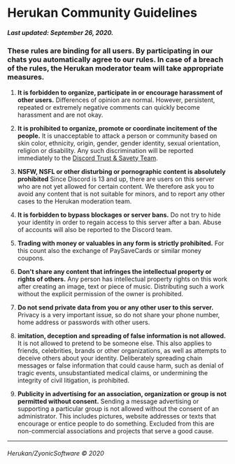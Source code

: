 # **Herukan Community Guidelines**

##### **Last updated: September 26, 2020.**

### These rules are binding for all users. By participating in our chats you automatically agree to our rules. In case of a breach of the rules, the Herukan moderator team will take appropriate measures.

1. **It is forbidden to organize, participate in or encourage harassment of other users.**
Differences of opinion are normal. However, persistent, repeated or extremely negative comments can quickly become harassment and are not okay.

2. **It is prohibited to organize, promote or coordinate incitement of the people.**
It is unacceptable to attack a person or community based on skin color, ethnicity, origin, gender, gender identity, sexual orientation, religion or disability. Any such discrimination will be reported immediately to the [Discord Trust & Savety Team](https://support.discord.com/hc/en-us/requests/new?ticket_form_id=360000029731).

3. **NSFW, NSFL or other disturbing or pornographic content is absolutely prohibited**
Since Discord is 13 and up, there are users on this server who are not yet allowed for certain content. We therefore ask you to avoid any content that is not suitable for minors, and to report any other cases to the Herukan moderation team.

4. **It is forbidden to bypass blockages or server bans.**
Do not try to hide your identity in order to regain access to this server after a ban. Abuse of accounts will also be reported to the Discord team.

5. **Trading with money or valuables in any form is strictly prohibited.**
For this count also the exchange of PaySaveCards or similar money coupons.

6. **Don't share any content that infringes the intellectual property or rights of others.**
Any person has intellectual property rights on this work after creating an image, text or piece of music. Distributing such a work without the explicit permission of the owner is prohibited.

7. **Do not send private data from you or any other user to this server.**
Privacy is a very important issue, so do not share your phone number, home address or passwords with other users.

8. **imitation, deception and spreading of false information is not allowed.**
It is not allowed to pretend to be someone else. This also applies to friends, celebrities, brands or other organizations, as well as attempts to deceive others about your identity. Deliberately spreading chain messages or false information that could cause harm, such as denial of tragic events, unsubstantiated medical claims, or undermining the integrity of civil litigation, is prohibited.

9. **Publicity in advertising for an association, organization or group is not permitted without consent.**
Sending a message advertising or supporting a particular group is not allowed without the consent of an administrator. This includes pictures, website addresses or texts that encourage or entice people to do something. Excluded from this are non-commercial associations and projects that serve a good cause.


---

###### Herukan/ZyonicSoftware © 2020
